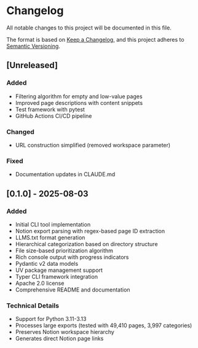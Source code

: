 # Changelog

All notable changes to this project will be documented in this file.

The format is based on [Keep a Changelog](https://keepachangelog.com/en/1.0.0/),
and this project adheres to [Semantic Versioning](https://semver.org/spec/v2.0.0.html).

## [Unreleased]

### Added
- Filtering algorithm for empty and low-value pages
- Improved page descriptions with content snippets
- Test framework with pytest
- GitHub Actions CI/CD pipeline

### Changed
- URL construction simplified (removed workspace parameter)

### Fixed
- Documentation updates in CLAUDE.md

## [0.1.0] - 2025-08-03

### Added
- Initial CLI tool implementation
- Notion export parsing with regex-based page ID extraction
- LLMS.txt format generation
- Hierarchical categorization based on directory structure
- File size-based prioritization algorithm
- Rich console output with progress indicators
- Pydantic v2 data models
- UV package management support
- Typer CLI framework integration
- Apache 2.0 license
- Comprehensive README and documentation

### Technical Details
- Support for Python 3.11-3.13
- Processes large exports (tested with 49,410 pages, 3,997 categories)
- Preserves Notion workspace hierarchy
- Generates direct Notion page links